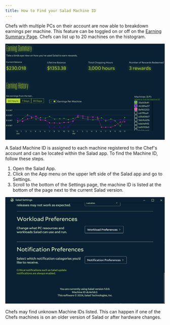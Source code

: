 ```yaml
---
title: How to Find your Salad Machine ID
---
```


Chefs with multiple PCs on their account are now able to breakdown earnings per machine. This feature can be toggled on
or off on the [Earning Summary Page](/docs/guides/using-salad/129-how-to-see-your-earnings-history). Chefs can list up
to 20 machines on the histogram.

![](../../../../content/images/guides/using-salad/how-to-find-your-salad-machine-id-1.png)

A Salad Machine ID is assigned to each machine registered to the Chef's account and can be located within the Salad app.
To find the Machine ID, follow these steps.

1. Open the Salad App.
2. Click on the App menu on the upper left side of the Salad app and go to Settings.
3. Scroll to the bottom of the Settings page, the machine ID is listed at the bottom of the page next to the current
   Salad version.

![](../../../../content/images/guides/using-salad/how-to-find-your-salad-machine-id-2.png)

Chefs may find unknown Machine IDs listed. This can happen if one of the Chefs machines is on an older version of Salad
or after hardware changes.
